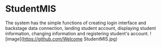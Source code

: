 # StudentMIS
  The system has the simple functions of creating login interface and backstage data connection, landing student account, displaying student information, changing information and registering student's account.
  ![image](https://github.com/Welcome StudentMIS.jpg)
